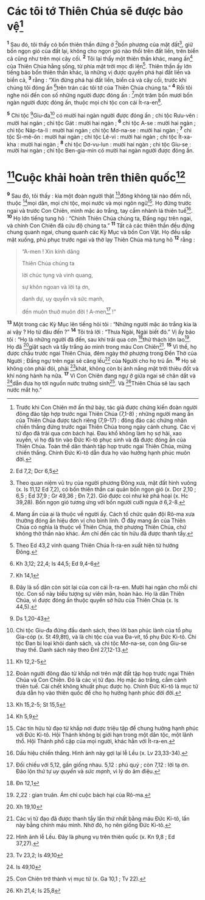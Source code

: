 # Các tôi tớ Thiên Chúa sẽ được bảo vệ[^1-b187e45a-5fde-48c3-8dc4-051c001bf7d6]
<sup><b>1</b></sup> Sau đó, tôi thấy có bốn thiên thần đứng ở [^1@-b187e45a-5fde-48c3-8dc4-051c001bf7d6]bốn phương của mặt đất[^2-b187e45a-5fde-48c3-8dc4-051c001bf7d6], giữ bốn ngọn gió của đất lại, không cho ngọn gió nào thổi trên đất liền, trên biển cả cũng như trên mọi cây cối. <sup><b>2</b></sup> Tôi lại thấy một thiên thần khác, mang ấn[^3-b187e45a-5fde-48c3-8dc4-051c001bf7d6] của Thiên Chúa hằng sống, từ phía mặt trời mọc đi lên[^4-b187e45a-5fde-48c3-8dc4-051c001bf7d6]. Thiên thần ấy lớn tiếng bảo bốn thiên thần khác, là những vị được quyền phá hại đất liền và biển cả, <sup><b>3</b></sup> rằng : “Xin đừng phá hại đất liền, biển cả và cây cối, trước khi chúng tôi đóng ấn [^2@-b187e45a-5fde-48c3-8dc4-051c001bf7d6]trên trán các tôi tớ của Thiên Chúa chúng ta.” <sup><b>4</b></sup> Rồi tôi nghe nói đến con số những người được đóng ấn : [^3@-b187e45a-5fde-48c3-8dc4-051c001bf7d6]một trăm bốn mươi bốn ngàn người được đóng ấn, thuộc mọi chi tộc con cái Ít-ra-en[^5-b187e45a-5fde-48c3-8dc4-051c001bf7d6].

<sup><b>5</b></sup> Chi tộc [^4@-b187e45a-5fde-48c3-8dc4-051c001bf7d6]Giu-đa[^6-b187e45a-5fde-48c3-8dc4-051c001bf7d6] có mười hai ngàn người được đóng ấn ; chi tộc Rưu-vên : mười hai ngàn ; chi tộc Gát : mười hai ngàn ; <sup><b>6</b></sup> chi tộc A-se : mười hai ngàn ; chi tộc Náp-ta-li : mười hai ngàn ; chi tộc Mơ-na-se : mười hai ngàn ; <sup><b>7</b></sup> chi tộc Si-mê-ôn : mười hai ngàn ; chi tộc Lê-vi : mười hai ngàn ; chi tộc Ít-xa-kha : mười hai ngàn ; <sup><b>8</b></sup> chi tộc Dơ-vu-lun : mười hai ngàn ; chi tộc Giu-se : mười hai ngàn ; chi tộc Ben-gia-min có mười hai ngàn người được đóng ấn.

# [^5@-b187e45a-5fde-48c3-8dc4-051c001bf7d6]Cuộc khải hoàn trên thiên quốc[^7-b187e45a-5fde-48c3-8dc4-051c001bf7d6]
<sup><b>9</b></sup> Sau đó, tôi thấy : kìa một đoàn người thật [^6@-b187e45a-5fde-48c3-8dc4-051c001bf7d6]đông không tài nào đếm nổi, thuộc [^7@-b187e45a-5fde-48c3-8dc4-051c001bf7d6]mọi dân, mọi chi tộc, mọi nước và mọi ngôn ngữ[^8-b187e45a-5fde-48c3-8dc4-051c001bf7d6]. Họ đứng trước ngai và trước Con Chiên, mình mặc áo trắng, tay cầm nhành lá thiên tuế[^9-b187e45a-5fde-48c3-8dc4-051c001bf7d6]. <sup><b>10</b></sup> Họ lớn tiếng tung hô : “Chính Thiên Chúa chúng ta, Đấng ngự trên ngai, và chính Con Chiên đã cứu độ chúng ta.” <sup><b>11</b></sup> Tất cả các thiên thần đều đứng chung quanh ngai, chung quanh các Kỳ Mục và bốn Con Vật. Họ đều sấp mặt xuống, phủ phục trước ngai và thờ lạy Thiên Chúa mà tung hô <sup><b>12</b></sup> rằng :

> “A-men ! Xin kính dâng
>
> Thiên Chúa chúng ta
>
> lời chúc tụng và vinh quang,
>
> sự khôn ngoan và lời tạ ơn,
>
> danh dự, uy quyền và sức mạnh,
>
> đến muôn thuở muôn đời ! A-men[^10-b187e45a-5fde-48c3-8dc4-051c001bf7d6] !”

<sup><b>13</b></sup> Một trong các Kỳ Mục lên tiếng hỏi tôi : “Những người mặc áo trắng kia là ai vậy ? Họ từ đâu đến ?” <sup><b>14</b></sup> Tôi trả lời : “Thưa Ngài, Ngài biết đó.” Vị ấy bảo tôi : “Họ là những người đã đến, sau khi trải qua cơn [^8@-b187e45a-5fde-48c3-8dc4-051c001bf7d6]thử thách lớn lao[^11-b187e45a-5fde-48c3-8dc4-051c001bf7d6]. Họ đã [^9@-b187e45a-5fde-48c3-8dc4-051c001bf7d6]giặt sạch và tẩy trắng áo mình trong máu Con Chiên[^12-b187e45a-5fde-48c3-8dc4-051c001bf7d6]. <sup><b>15</b></sup> Vì thế, họ được chầu trước ngai Thiên Chúa, đêm ngày thờ phượng trong Đền Thờ của Người ; Đấng ngự trên ngai sẽ căng lều[^13-b187e45a-5fde-48c3-8dc4-051c001bf7d6] của Người cho họ trú ẩn. <sup><b>16</b></sup> Họ sẽ không còn phải đói, phải [^10@-b187e45a-5fde-48c3-8dc4-051c001bf7d6]khát, không còn bị ánh nắng mặt trời thiêu đốt và khí nóng hành hạ nữa. <sup><b>17</b></sup> Vì Con Chiên đang ngự ở giữa ngai sẽ chăn dắt và [^11@-b187e45a-5fde-48c3-8dc4-051c001bf7d6]dẫn đưa họ tới nguồn nước trường sinh[^14-b187e45a-5fde-48c3-8dc4-051c001bf7d6]. Và [^12@-b187e45a-5fde-48c3-8dc4-051c001bf7d6]Thiên Chúa sẽ lau sạch nước mắt họ.”

[^1-b187e45a-5fde-48c3-8dc4-051c001bf7d6]: Trước khi Con Chiên mở ấn thứ bảy, tác giả được chứng kiến đoàn người đông đảo tập hợp trước ngai Thiên Chúa (7,1-8) ; những người mang ấn của Thiên Chúa được tách riêng (7,9-17) : đông đảo các chứng nhân chiến thắng đứng trước ngai Thiên Chúa trong ngày cánh chung. Các vị tử đạo đã trải qua cơn bách hại. Đau khổ không làm họ sợ hãi, xao xuyến, vì họ đã tin vào Đức Ki-tô phục sinh và đã được đóng ấn của Thiên Chúa. Toàn thể dân thánh tập họp trước ngai Thiên Chúa, mừng chiến thắng. Chính Đức Ki-tô dẫn đưa họ vào hưởng hạnh phúc muôn đời.
[^2-b187e45a-5fde-48c3-8dc4-051c001bf7d6]: Theo quan niệm vũ trụ của người phương Đông xưa, mặt đất hình vuông (x. Is 11,12 Ed 7,2), có bốn thiên thần cai quản bốn ngọn gió (x. Dcr 2,10 ; 6,5 ; Ed 37,9 ; Gr 49,36 ; Đn 7,2). Gió được coi như kẻ phá hoại (x. Hc 39,28). Bốn ngọn gió tương ứng với bốn người cưỡi ngựa ở 6,2-8.
[^3-b187e45a-5fde-48c3-8dc4-051c001bf7d6]: Mang ấn của ai là thuộc về người ấy. Cách tổ chức quân đội Rô-ma xưa thường đóng ấn hiệu đơn vị cho binh lính. Ở đây mang ấn của Thiên Chúa có nghĩa là thuộc về Thiên Chúa, thờ phượng Thiên Chúa, chứ không thờ thần nào khác. Ám chỉ đến các tín hữu đã được thanh tẩy.
[^4-b187e45a-5fde-48c3-8dc4-051c001bf7d6]: Theo Ed 43,2 vinh quang Thiên Chúa Ít-ra-en xuất hiện từ hướng Đông.
[^5-b187e45a-5fde-48c3-8dc4-051c001bf7d6]: Đây là số dân còn sót lại của con cái Ít-ra-en. Mười hai ngàn cho mỗi chi tộc. Con số này biểu tượng sự viên mãn, hoàn hảo. Họ là dân Thiên Chúa, vì được đóng ấn thuộc quyền sở hữu của Thiên Chúa (x. Is 44,5).
[^6-b187e45a-5fde-48c3-8dc4-051c001bf7d6]: Chi tộc Giu-đa đứng đầu danh sách, theo lời ban phúc lành của tổ phụ Gia-cóp (x. St 49,8tt), và là chi tộc của vua Đa-vít, tổ phụ Đức Ki-tô. Chi tộc Đan bị loại khỏi danh sách, và chi tộc Mơ-na-se, con ông Giu-se thay thế. Danh sách này theo Đnl 27,12-13.
[^7-b187e45a-5fde-48c3-8dc4-051c001bf7d6]: Đoàn người đông đảo từ khắp nơi trên mặt đất tập họp trước ngai Thiên Chúa và Con Chiên. Đó là các vị tử đạo. Họ mặc áo trắng, cầm cành thiên tuế. Cái chết không khuất phục được họ. Chính Đức Ki-tô là mục tử đưa dẫn họ vào thiên quốc để cho họ hưởng hạnh phúc đời đời.
[^8-b187e45a-5fde-48c3-8dc4-051c001bf7d6]: Các tín hữu tử đạo từ khắp nơi được triệu tập để chung hưởng hạnh phúc với Đức Ki-tô. Hội Thánh không bị giới hạn trong một dân tộc, một lãnh thổ. Hội Thánh phổ cập của mọi người, khác hẳn với Ít-ra-en.
[^9-b187e45a-5fde-48c3-8dc4-051c001bf7d6]: Dấu hiệu chiến thắng. Hình ảnh này gợi lại lễ Lều (x. Lv 23,33-34).
[^10-b187e45a-5fde-48c3-8dc4-051c001bf7d6]: Đối chiếu với 5,12, gần giống nhau. 5,12 : phú quý ; còn 7,12 : lời tạ ơn. Đảo lộn thứ tự *uy quyền* và *sức mạnh*, vì lý do âm điệu.
[^11-b187e45a-5fde-48c3-8dc4-051c001bf7d6]: 2,22 : gian truân. Ám chỉ cuộc bách hại của Rô-ma.
[^12-b187e45a-5fde-48c3-8dc4-051c001bf7d6]: Các vị tử đạo đã được thanh tẩy lần thứ nhất bằng máu Đức Ki-tô, lần này bằng chính máu mình. Nhờ đó, họ nên giống Đức Ki-tô.
[^13-b187e45a-5fde-48c3-8dc4-051c001bf7d6]: Hình ảnh lễ Lều. Đây là phụng vụ trên thiên quốc (x. Kn 9,8 ; Ed 37,27).
[^14-b187e45a-5fde-48c3-8dc4-051c001bf7d6]: Con Chiên trở thành vị mục tử (x. Ga 10,1 ; Tv 22).
[^1@-b187e45a-5fde-48c3-8dc4-051c001bf7d6]: Ed 7,2; Dcr 6,5
[^2@-b187e45a-5fde-48c3-8dc4-051c001bf7d6]: Kh 3,12; 22,4; Is 44,5; Ed 9,4-6
[^3@-b187e45a-5fde-48c3-8dc4-051c001bf7d6]: Kh 14,1
[^4@-b187e45a-5fde-48c3-8dc4-051c001bf7d6]: Ds 1,20-43
[^5@-b187e45a-5fde-48c3-8dc4-051c001bf7d6]: Kh 12,2-5
[^6@-b187e45a-5fde-48c3-8dc4-051c001bf7d6]: Kh 15,2-5; St 15,5
[^7@-b187e45a-5fde-48c3-8dc4-051c001bf7d6]: Kh 5,9
[^8@-b187e45a-5fde-48c3-8dc4-051c001bf7d6]: Đn 12,1
[^9@-b187e45a-5fde-48c3-8dc4-051c001bf7d6]: Xh 19,10
[^10@-b187e45a-5fde-48c3-8dc4-051c001bf7d6]: Tv 23,2; Is 49,10
[^11@-b187e45a-5fde-48c3-8dc4-051c001bf7d6]: Is 49,10
[^12@-b187e45a-5fde-48c3-8dc4-051c001bf7d6]: Kh 21,4; Is 25,8
